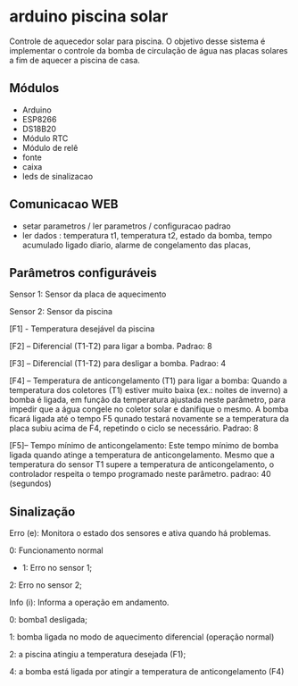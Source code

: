 # arduino piscina solar
Controle de aquecedor solar para piscina.
O objetivo desse sistema é implementar o controle da bomba de circulação de água nas placas solares a fim
de aquecer a piscina de casa.

## Módulos
* Arduino
* ESP8266
* DS18B20
* Módulo RTC
* Módulo de relê
* fonte
* caixa
* leds de sinalizacao


## Comunicacao WEB
* setar parametros / ler parametros / configuracao padrao
* ler dados :  temperatura t1, temperatura t2, estado da bomba, tempo acumulado ligado diario, alarme de congelamento das placas, 

## Parâmetros configuráveis

Sensor 1: Sensor da placa de aquecimento

Sensor 2: Sensor da piscina

[F1] - Temperatura desejável da piscina

[F2] – Diferencial (T1-T2) para ligar a bomba. Padrao: 8

[F3] – Diferencial (T1-T2) para desligar a bomba. Padrao: 4

[F4] – Temperatura de anticongelamento (T1) para ligar a bomba:
Quando a temperatura dos coletores (T1) estiver muito baixa (ex.: noites de inverno) a bomba é
ligada, em função da temperatura ajustada neste parâmetro, para impedir que a água congele
no coletor solar e danifique o mesmo. A bomba ficará ligada até o tempo F5 qunado testará 
novamente se a temperatura da placa subiu acima de F4, repetindo o ciclo se necessário.
Padrao: 8

[F5]– Tempo mínimo de anticongelamento:
Este tempo mínimo de bomba ligada quando atinge a temperatura de anticongelamento.
Mesmo que a temperatura do sensor T1 supere a temperatura de anticongelamento,
o controlador respeita o tempo programado neste parâmetro. 
padrao: 40 (segundos)

## Sinalização

Erro (e): Monitora o estado dos sensores e ativa quando há problemas.

0: Funcionamento normal

* 1: Erro no sensor 1;

2: Erro no sensor 2;

Info (i): Informa a operação em andamento. 

0: bomba1 desligada; 

1: bomba ligada no modo de aquecimento diferencial (operação normal)

2: a piscina atingiu a temperatura desejada (F1);

4: a bomba está ligada por atingir a temperatura de anticongelamento (F4)


